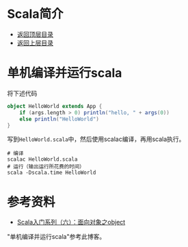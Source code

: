 # Scala简介

* [返回顶层目录](../../../README.md)
* [返回上层目录](../scala.md)



# 单机编译并运行scala

将下述代码

```scala
object HelloWorld extends App { 
    if (args.length > 0) println("hello, " + args(0)) 
    else println("HelloWorld") 
} 
```

写到`HelloWorld.scala`中，然后使用scalac编译，再用scala执行。

```shell
# 编译 
scalac HelloWorld.scala 
# 运行（输出运行所花费的时间） 
scala -Dscala.time HelloWorld 
```









# 参考资料

* [Scala入门系列（六）：面向对象之object](https://www.cnblogs.com/LiCheng-/p/8022289.html)

"单机编译并运行scala"参考此博客。



